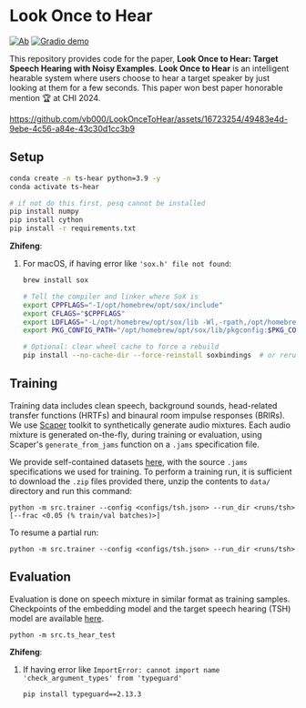 # Look Once to Hear

[![Ab](https://img.shields.io/badge/arxiv-abs-green)](https://arxiv.org/abs/2405.06289) [![Gradio demo](https://img.shields.io/badge/arxiv-pdf-green)](https://arxiv.org/pdf/2405.06289)

This repository provides code for the paper, __Look Once to Hear: Target Speech Hearing with Noisy Examples__. __Look Once to Hear__ is an intelligent hearable system where users choose to hear a target speaker by just looking at them for a few seconds. This paper won best paper honorable mention 🏆 at CHI 2024.

https://github.com/vb000/LookOnceToHear/assets/16723254/49483e4d-9ebe-4c56-a84e-43c30d1cc3b9

## Setup

```bash
conda create -n ts-hear python=3.9 -y
conda activate ts-hear

# if not do this first, pesq cannot be installed
pip install numpy
pip install cython
pip install -r requirements.txt
```

**Zhifeng**:
1. For macOS, if having error like `'sox.h' file not found`:
    ```bash
    brew install sox
   
   # Tell the compiler and linker where SoX is
    export CPPFLAGS="-I/opt/homebrew/opt/sox/include"
    export CFLAGS="$CPPFLAGS"
    export LDFLAGS="-L/opt/homebrew/opt/sox/lib -Wl,-rpath,/opt/homebrew/opt/sox/lib"
    export PKG_CONFIG_PATH="/opt/homebrew/opt/sox/lib/pkgconfig:$PKG_CONFIG_PATH"
    
    # Optional: clear wheel cache to force a rebuild
    pip install --no-cache-dir --force-reinstall soxbindings  # or rerun your original pip install command
    ```

## Training

Training data includes clean speech, background sounds, head-related transfer functions (HRTFs) and binaural room impulse responses (BRIRs). We use [Scaper](https://github.com/justinsalamon/scaper) toolkit to synthetically generate audio mixtures. Each audio mixture is generated on-the-fly, during training or evaluation, using Scaper's `generate_from_jams` function on a `.jams` specification file.

We provide self-contained datasets [here](https://drive.google.com/drive/u/1/folders/1-Jx23GXdjPe33EF5jGZpj6zn-kIm5jHR), with the source `.jams` specifications we used for training. To perform a training run, it is sufficient to download the `.zip` files provided there, unzip the contents to `data/` directory and run this command:

    python -m src.trainer --config <configs/tsh.json> --run_dir <runs/tsh> [--frac <0.05 (% train/val batches)>]

To resume a partial run:

    python -m src.trainer --config <configs/tsh.json> --run_dir <runs/tsh>

## Evaluation

Evaluation is done on speech mixture in similar format as training samples. Checkpoints of the embedding model and the target speech hearing (TSH) model are available [here](https://drive.google.com/file/d/1CP0zbZExcqvNLdP9epyhY4fEVp_oQr59/view?usp=sharing).

    python -m src.ts_hear_test

**Zhifeng**:
1. If having error like `ImportError: cannot import name 'check_argument_types' from 'typeguard'`
    ```bash
    pip install typeguard==2.13.3
    ```
